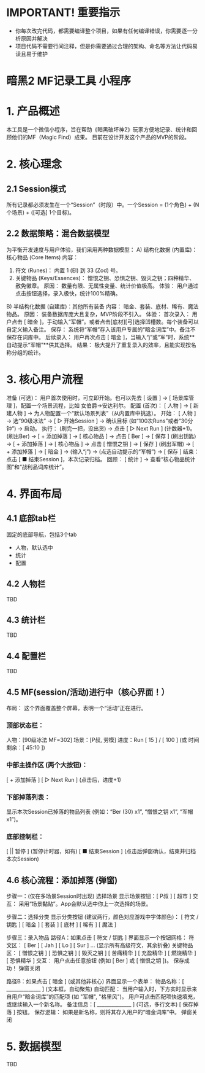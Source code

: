 # IMPORTANT! 重要指示
- 你每次改完代码，都需要编译整个项目，如果有任何编译错误，你需要逐一分析原因并解决
- 项目代码不需要行间注释，但是你需要通过合理的架构、命名等方法让代码易读且易于维护

# 暗黑2 MF记录工具 小程序
# 1. 产品概述
本工具是一个微信小程序，旨在帮助《暗黑破坏神2》玩家方便地记录、统计和回顾他们的MF（Magic Find）成果。
目前在设计开发这个产品的MVP的阶段。

# 2. 核心理念
## 2.1 Session模式
所有记录都必须发生在一个“Session”（时段）中。一个Session = (1个角色) + (N个场景) + ([可选] 1个目标)。

## 2.2 数据策略：混合数据模型
为平衡开发速度与用户体验，我们采用两种数据模型：
A) 结构化数据 (内置库)：核心物品 (Core Items)
内容：
1. 符文 (Runes)： 内置 1 (El) 到 33 (Zod) 号。
2. 关键物品 (Keys/Essences)： 憎恨之钥、恐惧之钥、毁灭之钥；四种精华、赦免徽章。
原因： 数量有限、无属性变量、统计价值极高。
体验： 用户通过点击按钮选择，录入极快，统计100%精确。

B) 半结构化数据 (自建库)：其他所有装备
内容： 暗金、套装、底材、稀有、魔法物品。
原因： 装备数据库庞大且复杂，MVP阶段不引入。
体验：
首次录入： 用户点击 [ 暗金 ]，手动输入“军帽”。或者点击[底材][弓]选择凹槽数。每个装备可以自定义输入备注。
保存： 系统将“军帽”存入该用户专属的“暗金词库”中。备注不保存在词库中。
后续录入： 用户再次点击 [ 暗金 ]，当输入“j”或“军”时，系统**自动提示“军帽”**供其选择。
结果： 极大提升了重复录入的效率，且能实现按名称分组的统计。

# 3. 核心用户流程
准备 (可选)： 用户首次使用时，可立即开始。也可以先去 [ 设置 ] -> [ 场景库管理 ]，配置一个场景流程，比如 女伯爵->安达利尔。
配置 (首次)： [ 人物 ] -> [ 新建人物 ] -> 为人物配置一个“默认场景列表”（从内置库中挑选）。
开始： [ 人物 ] -> 选“90级冰法” -> [ ▷ 开始Session ] -> 确认目标 (如“100次Runs”或者“30分钟”) -> 启动。
执行：
(刷完一把，没出货) -> 点击 [ ▷ Next Run ] (计数器+1)。
(刷出Ber) -> [ + 添加掉落 ] -> [ 核心物品 ] -> 点击 [ Ber ] -> [ 保存 ] 
(刷出钥匙) -> [ + 添加掉落 ] -> [ 核心物品 ] -> 点击 [ 憎恨之钥 ] -> [ 保存 ] 
(刷出军帽) -> [ + 添加掉落 ] -> [ 暗金 ] -> (输入“j”) -> (点选自动提示的“军帽”) -> [ 保存 ] 
结束： 点击 [ ■ 结束Session ]，本次记录归档。
回顾： [ 统计 ] -> 查看“核心物品统计图”和“战利品词库统计”。

# 4. 界面布局
## 4.1 底部tab栏
固定的底部导航，包括3个tab
- 人物，默认选中
- 统计
- 配置

## 4.2 人物栏
TBD

## 4.3 统计栏
TBD

## 4.4 配置栏
TBD

## 4.5 MF(session/活动)进行中（核心界面！）
布局： 这个界面覆盖整个屏幕，表明一个“活动”正在进行。
### 顶部状态栏：
人物：[90级冰法 MF=302] 场景：[P叔, 劳模]
进度：Run [ 15 ] / [ 100 ] (或 时间剩余：[ 45:10 ])
### 中部主操作区 (两个大按钮)：
[ + 添加掉落 ]
[ ▷ Next Run ] (点击后，进度+1)
### 下部掉落列表：
显示本次Session已掉落的物品列表 (例如：“Ber (30) x1”, “憎恨之钥 x1”, “军帽 x1”)。
### 底部控制栏：
[ || 暂停 ] (暂停计时器，如有)
[ ■ 结束Session ] (点击后弹窗确认，结束并归档本次Session)

## 4.6 核心流程：添加掉落 (弹窗)
步骤一：(仅在多场景Session时出现) 选择场景
显示场景按钮：[ P叔 ] [ 超市 ]
交互： 采用“场景黏贴”。App会默认选中你上一次选择的场景。

步骤二：选择分类
显示分类按钮 (建议两行，颜色对应游戏中字体颜色)：
[ 符文 / 钥匙 ]
[ 暗金 ] [ 套装 ] [ 底材 ] [ 稀有 ] [ 魔法 ]

步骤三：录入物品
路径A：如果点击 [ 符文 / 钥匙 ]
界面显示一个按钮网格：
符文区： [ Ber ] [ Jah ] [ Lo ] [ Sur ] ... (显示所有高级符文，其余折叠)
关键物品区： [ 憎恨之钥 ] [ 恐惧之钥 ] [ 毁灭之钥 ] [ 苦痛精华 ] [ 充盈精华 ] [ 燃烧精华 ] [ 恐惧精华 ]
交互： 用户点击任意按钮 (例如 [ Ber ] 或 [ 憎恨之钥 ])。
保存成功！ 弹窗关闭

路径B：如果点击 [ 暗金 ] (或其他非核心)
界面显示一个表单：
物品名称：[ ______________ ] (文本框，自动聚焦)
自动匹配： 当用户输入时，下方实时显示来自用户“暗金词库”的匹配项 (如 "军帽", "格里风")。
用户可点击匹配项快速填充，或继续输入一个新名称。
备注信息：[ ______________ ] (可选，多行文本)
[ 保存掉落 ] 按钮。
保存逻辑： 如果是新名称，则将其存入用户的“暗金词库”中。
弹窗关闭

# 5. 数据模型
TBD